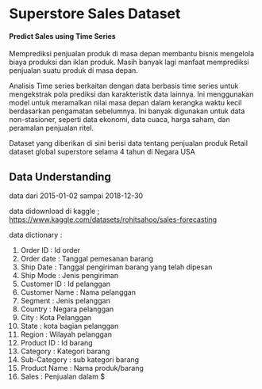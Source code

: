 # Superstore Sales Dataset
#### Predict Sales using Time Series

Memprediksi penjualan produk di masa depan membantu bisnis mengelola biaya produksi dan iklan produk. Masih banyak lagi manfaat memprediksi penjualan suatu produk di masa depan.

Analisis Time series berkaitan dengan data berbasis time series untuk mengekstrak pola prediksi dan karakteristik data lainnya. Ini menggunakan model untuk meramalkan nilai masa depan dalam kerangka waktu kecil berdasarkan pengamatan sebelumnya. Ini banyak digunakan untuk data non-stasioner, seperti data ekonomi, data cuaca, harga saham, dan peramalan penjualan ritel.

Dataset yang diberikan di sini berisi data tentang penjualan produk Retail dataset global superstore selama 4 tahun di Negara USA 

## Data Understanding
data dari 2015-01-02 sampai 2018-12-30

data didownload di kaggle ; https://www.kaggle.com/datasets/rohitsahoo/sales-forecasting

data dictionary :

 1. Order ID : Id order 
 2. Order date : Tanggal pemesanan barang
 3. Ship Date : Tanggal pengiriman barang yang telah dipesan
 4. Ship Mode : Jenis pengiriman
 5. Customer ID : Id pelanggan
 6. Customer Name : Nama pelanggan
 7. Segment : Jenis pelanggan
 8. Country : Negara pelanggan
 9. City : Kota Pelanggan
 10. State : kota bagian pelanggan
 11. Region : Wilayah pelanggan
 12. Product ID : Id barang
 13. Category : Kategori barang
 14. Sub-Category : sub kategori barang
 15. Product Name : Nama produk/barang
 16. Sales : Penjualan dalam $
